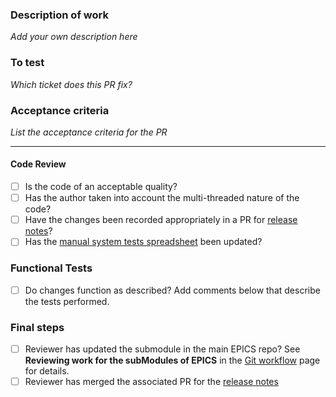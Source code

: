 ### Description of work

*Add your own description here*

### To test

*Which ticket does this PR fix?*

### Acceptance criteria

*List the acceptance criteria for the PR*

---

#### Code Review

- [ ] Is the code of an acceptable quality?
- [ ] Has the author taken into account the multi-threaded nature of the code?
- [ ] Have the changes been recorded appropriately in a PR for [release notes](https://github.com/ISISComputingGroup/IBEX/blob/master/release_notes/ReleaseNotes_Upcoming.md)?
- [ ] Has the [manual system tests spreadsheet](https://github.com/ISISComputingGroup/ibex_developers_manual/wiki/Manual-system-tests) been updated?

### Functional Tests

- [ ] Do changes function as described? Add comments below that describe the tests performed.

### Final steps

- [ ] Reviewer has updated the submodule in the main EPICS repo? See **Reviewing work for the subModules of EPICS** in the [Git workflow](https://github.com/ISISComputingGroup/ibex_developers_manual/wiki/Git-workflow) page for details.
- [ ] Reviewer has merged the associated PR for the [release notes](https://github.com/ISISComputingGroup/IBEX/blob/master/release_notes/ReleaseNotes_Upcoming.md)
